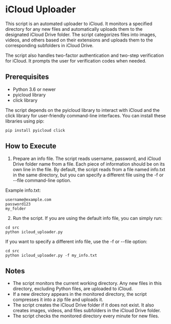 # iCloud Uploader

This script is an automated uploader to iCloud. It monitors a specified directory for any new files and automatically uploads them to the designated iCloud Drive folder. The script categorizes files into images, videos, and others based on their extensions and uploads them to the corresponding subfolders in iCloud Drive.

The script also handles two-factor authentication and two-step verification for iCloud. It prompts the user for verification codes when needed.

## Prerequisites

- Python 3.6 or newer
- pyicloud library
- click library

The script depends on the pyicloud library to interact with iCloud and the click library for user-friendly command-line interfaces. You can install these libraries using pip:
```
pip install pyicloud click
```
## How to Execute

1. Prepare an info file. The script reads username, password, and iCloud Drive folder name from a file. Each piece of information should be on its own line in the file. By default, the script reads from a file named info.txt in the same directory, but you can specify a different file using the -f or --file command-line option.

Example info.txt:

```
username@example.com
password123
my_folder
```

2. Run the script. If you are using the default info file, you can simply run:
```
cd src
python icloud_uploader.py
```

If you want to specify a different info file, use the -f or --file option:

```
cd src
python icloud_uploader.py -f my_info.txt
```

## Notes

- The script monitors the current working directory. Any new files in this directory, excluding Python files, are uploaded to iCloud.
- If a new directory appears in the monitored directory, the script compresses it into a zip file and uploads it.
- The script creates the iCloud Drive folder if it does not exist. It also creates images, videos, and files subfolders in the iCloud Drive folder.
- The script checks the monitored directory every minute for new files.
